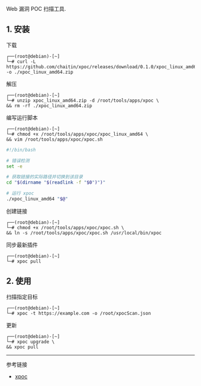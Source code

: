 Web 漏洞 POC 扫描工具.

## 1. 安装

下载

```
┌──(root@debian)-[~]
└─# curl -L https://github.com/chaitin/xpoc/releases/download/0.1.0/xpoc_linux_amd64.zip -o ./xpoc_linux_amd64.zip
```

解压

```
┌──(root@debian)-[~]
└─# unzip xpoc_linux_amd64.zip -d /root/tools/apps/xpoc \
&& rm -rf ./xpoc_linux_amd64.zip
```

编写运行脚本

```
┌──(root@debian)-[~]
└─# chmod +x /root/tools/apps/xpoc/xpoc_linux_amd64 \
&& vim /root/tools/apps/xpoc/xpoc.sh
```

```sh
#!/bin/bash

# 错误检测
set -e

# 获取链接的实际路径并切换到该目录
cd "$(dirname "$(readlink -f "$0")")"

# 运行 xpoc
./xpoc_linux_amd64 "$@"
```

创建链接

```
┌──(root@debian)-[~]
└─# chmod +x /root/tools/apps/xpoc/xpoc.sh \
&& ln -s /root/tools/apps/xpoc/xpoc.sh /usr/local/bin/xpoc
```

同步最新插件

```
┌──(root@debian)-[~]
└─# xpoc pull
```

## 2. 使用

扫描指定目标

```
┌──(root@debian)-[~]
└─# xpoc -t https://example.com -o /root/xpocScan.json
```

更新

```
┌──(root@debian)-[~]
└─# xpoc upgrade \
&& xpoc pull
```

---

参考链接

- [xpoc](https://github.com/chaitin/xpoc)
